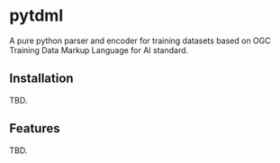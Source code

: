 # pytdml

A pure python parser and encoder for training datasets based on OGC Training Data Markup Language for AI standard.

## Installation

TBD.

## Features

TBD.